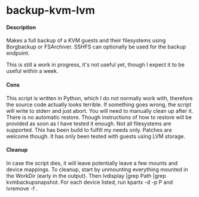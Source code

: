 # backup-kvm-lvm
#### Description
Makes a full backup of a KVM guests and their filesystems using Borgbackup or FSArchiver. SSHFS can optionally be used for the backup endpoint.

This is still a work in progress, it's not useful yet, though I expect it to be useful within a week.

#### Cons
This script is written in Python, which I do not normally work with, therefore the source code actually looks terrible.
If something goes wrong, the script will write to stderr and just abort. You will need to manually clean up after it.
There is no automatic restore. Though instructions of how to restore will be provided as soon as I have tested it enough.
Not all filesystems are supported. This has been build to fulfill my needs only. Patches are welcome though.
It has only been tested with guests using LVM storage.

#### Cleanup
In case the script dies, it will leave potentially leave a few mounts and device mappings. To cleanup, start by unmounting everything mounted in the WorkDir (early in the output). Then lvdisplay |grep Path |grep kvmbackupsnapshot. For each device listed, run kpartx -d -p P <device> and lvremove -f <device>.

